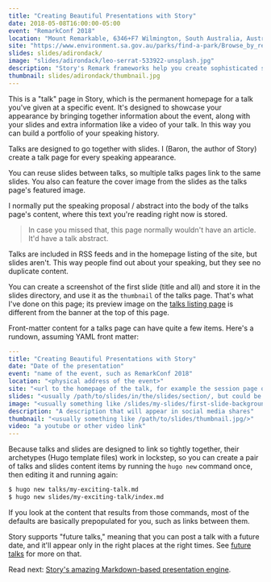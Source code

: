```yaml
---
title: "Creating Beautiful Presentations with Story"
date: 2018-05-08T16:00:00-05:00
event: "RemarkConf 2018"
location: "Mount Remarkable, 6346+F7 Wilmington, South Australia, Australia"
site: "https://www.environment.sa.gov.au/parks/find-a-park/Browse_by_region/flinders-ranges-outback/mount-remarkable-national-park"
slides: slides/adirondack/
image: "slides/adirondack/leo-serrat-533922-unsplash.jpg"
description: "Story's Remark frameworks help you create sophisticated slides with simple, clean Markdown. There are predefined layouts for most presentation needs, beautiful typography and colors, precise image control, and a simple modular way to create custom layouts."
thumbnail: slides/adirondack/thumbnail.jpg
---
```

This is a "talk" page in Story, which is the permanent homepage for a talk
you've given at a specific event. It's designed to showcase your appearance by
bringing together information about the event, along with your slides and extra
information like a video of your talk. In this way you can build a portfolio of
your speaking history.
<!--more-->

Talks are designed to go together with slides. I (Baron, the author of Story)
create a talk page for every speaking appearance.

You can reuse slides between talks, so multiple talks pages link to the same
slides. You also can feature the cover image from the slides as the talks page's
featured image.

I normally put the speaking proposal / abstract into the body of the talks
page's content, where this text you're reading right now is stored.

> In case you missed that, this page normally wouldn't have an article.
> It'd have a talk abstract.

Talks are included in RSS feeds and in the homepage listing of the site, but
slides aren't. This way people find out about your speaking, but they see no
duplicate content.

You can create a screenshot of the first slide (title and all) and store it
in the slides directory, and use it as the `thumbnail` of the talks page. That's
what I've done on this page; its preview image on the [talks listing
page](/talks/) is different from the banner at the top of this page.

Front-matter content for a talks page can have quite a few items. Here's a
rundown, assuming YAML front matter:

```yaml
---
title: "Creating Beautiful Presentations with Story"
date: "Date of the presentation"
event: "name of the event, such as RemarkConf 2018"
location: "<physical address of the event>"
site: "<url to the homepage of the talk, for example the session page on a conference website>"
slides: "<usually /path/to/slides/in/the/slides/section/, but could be any link>"
image: "<usually something like /slides/my-slides/first-slide-background.jpg>"
description: "A description that will appear in social media shares"
thumbnail: "<usually something like /path/to/slides/thumbnail.jpg/>"
video: "a youtube or other video link"
---
```

Because talks and slides are designed to link so tightly together, their
archetypes (Hugo template files) work in lockstep, so you can create a pair of
talks and slides content items by running the `hugo new` command once, then
editing it and running again:

```sh
$ hugo new talks/my-exciting-talk.md
$ hugo new slides/my-exciting-talk/index.md
```

If you look at the content that results from those commands, most of the
defaults are basically prepopulated for you, such as links between them.

Story supports "future talks," meaning that you can post a talk with a future
date, and it'll appear only in the right places at the right times. See [future
talks](/talks/a-future-talk/) for more on that.

Read next: [Story's amazing Markdown-based presentation engine](/slides/adirondack/).
